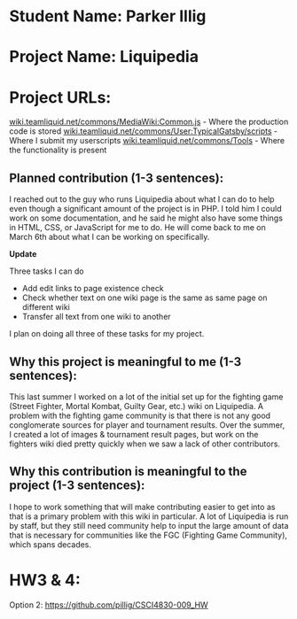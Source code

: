 # Student Name: Parker Illig
# Project Name: Liquipedia
# Project URLs:  
[wiki.teamliquid.net/commons/MediaWiki:Common.js](wiki.teamliquid.net/commons/MediaWiki:Common.js) - Where the production code is stored
[wiki.teamliquid.net/commons/User:TypicalGatsby/scripts](wiki.teamliquid.net/commons/User:TypicalGatsby/scripts) - Where I submit my userscripts
[wiki.teamliquid.net/commons/Tools](wiki.teamliquid.net/commons/Tools) - Where the functionality is present

## Planned contribution (1-3 sentences):
I reached out to the guy who runs Liquipedia about what I can do to help even though a significant amount of the project is in PHP. I told him I could work on some documentation, and he said he might also have some things in HTML, CSS, or JavaScript for me to do. He will come back to me on March 6th about what I can be working on specifically.

**Update**

Three tasks I can do
* Add edit links to page existence check
* Check whether text on one wiki page is the same as same page on different wiki
* Transfer all text from one wiki to another

I plan on doing all three of these tasks for my project.

## Why this project is meaningful to me (1-3 sentences):
This last summer I worked on a lot of the initial set up for the fighting game (Street Fighter, Mortal Kombat, Guilty Gear, etc.) wiki on Liquipedia. A problem with the fighting game community is that there is not any good conglomerate sources for player and tournament results. Over the summer, I created a lot of images & tournament result pages, but work on the fighters wiki died pretty quickly when we saw a lack of other contributors.

## Why this contribution is meaningful to the project (1-3 sentences):
I hope to work something that will make contributing easier to get into as that is a primary problem with this wiki in particular. A lot of Liquipedia is run by staff, but they still need community help to input the large amount of data that is necessary for communities like the FGC (Fighting Game Community), which spans decades.

# HW3 & 4:
Option 2: https://github.com/pillig/CSCI4830-009_HW
